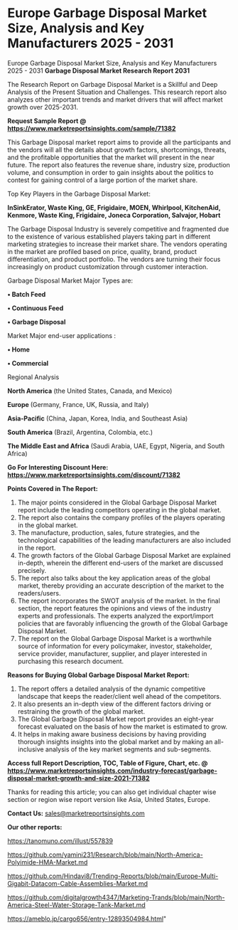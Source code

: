 # Europe Garbage Disposal Market Size, Analysis and Key Manufacturers 2025 - 2031
Europe Garbage Disposal Market Size, Analysis and Key Manufacturers 2025 - 2031
<strong>Garbage Disposal Market Research Report 2031</strong>

The Research Report on Garbage Disposal Market is a Skillful and Deep Analysis of the Present Situation and Challenges. This research report also analyzes other important trends and market drivers that will affect market growth over 2025-2031.

<strong>Request Sample Report @ <a href=https://www.marketreportsinsights.com/sample/71382>https://www.marketreportsinsights.com/sample/71382</a></strong>

This Garbage Disposal market report aims to provide all the participants and the vendors will all the details about growth factors, shortcomings, threats, and the profitable opportunities that the market will present in the near future. The report also features the revenue share, industry size, production volume, and consumption in order to gain insights about the politics to contest for gaining control of a large portion of the market share.

Top Key Players in the Garbage Disposal Market:

<strong>InSinkErator, Waste King, GE, Frigidaire, MOEN, Whirlpool, KitchenAid, Kenmore, Waste King, Frigidaire, Joneca Corporation, Salvajor, Hobart</strong>

The Garbage Disposal Industry is severely competitive and fragmented due to the existence of various established players taking part in different marketing strategies to increase their market share. The vendors operating in the market are profiled based on price, quality, brand, product differentiation, and product portfolio. The vendors are turning their focus increasingly on product customization through customer interaction.

Garbage Disposal Market Major Types are:

<strong>• Batch Feed

• Continuous Feed

• Garbage Disposal</strong>

Market Major end-user applications :

<strong>• Home

• Commercial</strong>

Regional Analysis

</u><strong><b>North America</b></strong> (the United States, Canada, and Mexico)

<strong><b>Europe </b></strong>(Germany, France, UK, Russia, and Italy)

<strong><b>Asia-Pacific</b></strong> (China, Japan, Korea, India, and Southeast Asia)

<strong><b>South America</b></strong> (Brazil, Argentina, Colombia, etc.)

<strong><b>The Middle East and Africa</b></strong> (Saudi Arabia, UAE, Egypt, Nigeria, and South Africa)

<strong>Go For Interesting Discount Here: <a href=https://www.marketreportsinsights.com/discount/71382>https://www.marketreportsinsights.com/discount/71382</a></strong>

<strong>Points Covered in The Report:</strong>
<ol>
  <li>The major points considered in the Global Garbage Disposal Market report include the leading competitors operating in the global market.</li>
  <li>The report also contains the company profiles of the players operating in the global market.</li>
  <li>The manufacture, production, sales, future strategies, and the technological capabilities of the leading manufacturers are also included in the report.</li>
  <li>The growth factors of the Global Garbage Disposal Market are explained in-depth, wherein the different end-users of the market are discussed precisely.</li>
  <li>The report also talks about the key application areas of the global market, thereby providing an accurate description of the market to the readers/users.</li>
  <li>The report incorporates the SWOT analysis of the market. In the final section, the report features the opinions and views of the industry experts and professionals. The experts analyzed the export/import policies that are favorably influencing the growth of the Global Garbage Disposal Market.</li>
  <li>The report on the Global Garbage Disposal Market is a worthwhile source of information for every policymaker, investor, stakeholder, service provider, manufacturer, supplier, and player interested in purchasing this research document.</li>
</ol>
<strong>Reasons for Buying Global Garbage Disposal Market Report:</strong>

<ol>
  <li>The report offers a detailed analysis of the dynamic competitive landscape that keeps the reader/client well ahead of the competitors.</li>
  <li>It also presents an in-depth view of the different factors driving or restraining the growth of the global market.</li>
  <li>The Global Garbage Disposal Market report provides an eight-year forecast evaluated on the basis of how the market is estimated to grow.</li>
  <li>It helps in making aware business decisions by having providing thorough insights insights into the global market and by making an all-inclusive analysis of the key market segments and sub-segments.</li>
</ol>
<strong>Access full Report Description, TOC, Table of Figure, Chart, etc. @ <a href=https://www.marketreportsinsights.com/industry-forecast/garbage-disposal-market-growth-and-size-2021-71382>https://www.marketreportsinsights.com/industry-forecast/garbage-disposal-market-growth-and-size-2021-71382</a></strong>


Thanks for reading this article; you can also get individual chapter wise section or region wise report version like Asia, United States, Europe.

<strong>Contact Us:</strong>
sales@marketreportsinsights.com

<strong>Our other reports:</strong>

<a href=https://tanomuno.com/illust/557839>https://tanomuno.com/illust/557839</a>

<a href=https://github.com/yamini231/Research/blob/main/North-America-Polyimide-HMA-Market.md>https://github.com/yamini231/Research/blob/main/North-America-Polyimide-HMA-Market.md</a>

<a href=https://github.com/Hindavi8/Trending-Reports/blob/main/Europe-Multi-Gigabit-Datacom-Cable-Assemblies-Market.md>https://github.com/Hindavi8/Trending-Reports/blob/main/Europe-Multi-Gigabit-Datacom-Cable-Assemblies-Market.md</a>

<a href=https://github.com/digitalgrowth4347/Marketing-Trands/blob/main/North-America-Steel-Water-Storage-Tank-Market.md>https://github.com/digitalgrowth4347/Marketing-Trands/blob/main/North-America-Steel-Water-Storage-Tank-Market.md</a>

<a href=https://ameblo.jp/cargo656/entry-12893504984.html>https://ameblo.jp/cargo656/entry-12893504984.html</a>"
